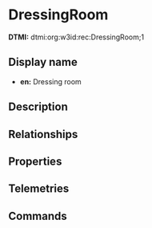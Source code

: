 # DressingRoom
**DTMI:** dtmi:org:w3id:rec:DressingRoom;1
## Display name
- **en:** Dressing room
## Description
## Relationships
## Properties
## Telemetries
## Commands
